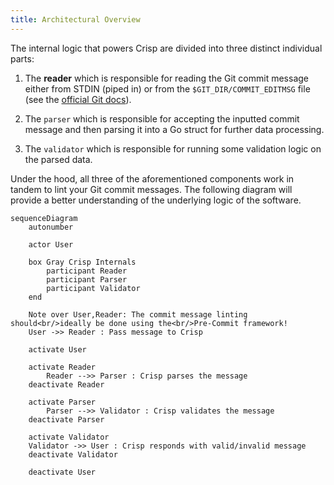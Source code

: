 ```yaml
---
title: Architectural Overview
---
```


The internal logic that powers Crisp are divided into three distinct individual
parts:

1. The **reader** which is responsible for reading the Git commit message either
   from STDIN (piped in) or from the `$GIT_DIR/COMMIT_EDITMSG` file (see the
   [official Git docs](https://git-scm.com/docs/git-commit/2.2.3#Documentation/git-commit.txt-codeGITDIRCOMMITEDITMSGcode)).

2. The `parser` which is responsible for accepting the inputted commit message
   and then parsing it into a Go struct for further data processing.

3. The `validator` which is responsible for running some validation logic on the
   parsed data.

Under the hood, all three of the aforementioned components work in tandem to
lint your Git commit messages. The following diagram will provide a better
understanding of the underlying logic of the software.

```mermaid
sequenceDiagram
    autonumber

    actor User

    box Gray Crisp Internals
        participant Reader
        participant Parser
        participant Validator
    end

    Note over User,Reader: The commit message linting should<br/>ideally be done using the<br/>Pre-Commit framework!
    User ->> Reader : Pass message to Crisp

    activate User

    activate Reader
        Reader -->> Parser : Crisp parses the message
    deactivate Reader

    activate Parser
        Parser -->> Validator : Crisp validates the message
    deactivate Parser

    activate Validator
    Validator ->> User : Crisp responds with valid/invalid message
    deactivate Validator

    deactivate User
```
